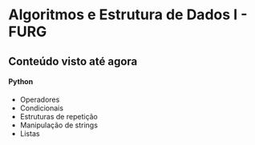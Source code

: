 # Algoritmos e Estrutura de Dados I - FURG

## Conteúdo visto até agora ##
#### Python #

- Operadores
- Condicionais
- Estruturas de repetição
- Manipulação de strings
- Listas
